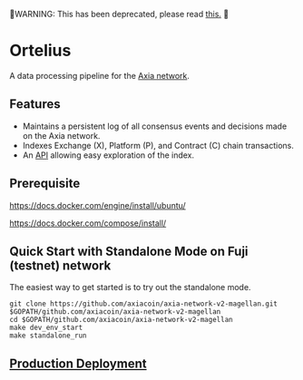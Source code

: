 🔴WARNING: This has been deprecated, please read [this.](https://docs.avax.network/build/tools/deprecating-ortelius) 🔴

# Ortelius

A data processing pipeline for the [Axia network](https://avax.network).

## Features

- Maintains a persistent log of all consensus events and decisions made on the Axia network.
- Indexes Exchange (X), Platform (P), and Contract (C) chain transactions.
- An [API](https://docs.avax.network/build/tools/ortelius) allowing easy exploration of the index.

## Prerequisite

https://docs.docker.com/engine/install/ubuntu/

https://docs.docker.com/compose/install/

## Quick Start with Standalone Mode on Fuji (testnet) network

The easiest way to get started is to try out the standalone mode.

```shell script
git clone https://github.com/axiacoin/axia-network-v2-magellan.git $GOPATH/github.com/axiacoin/axia-network-v2-magellan
cd $GOPATH/github.com/axiacoin/axia-network-v2-magellan
make dev_env_start
make standalone_run
```

## [Production Deployment](docs/deployment.md)

